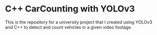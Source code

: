 # C++ CarCounting with YOLOv3
This is the repository for a university project that I created using YOLOv3 and C++ to detect and count vehicles in a given video footage.
